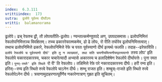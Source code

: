```yaml
---
index:  6.3.111
vrittiindex:  173
sutra:  ढ्रलोपे पूर्वस्य दीर्घोऽणः
vritti:  balamanorama 
---
```


ढ्रलोपे। ढच् रेफश्च ढ्रौ, तौ लोपयतीति-ढ्रलोपः। ण्यन्तात्कर्मण्युपपदे अण्, उपपदसमासः। ढलोपनिमित्तं रेफलोपनिमित्तञ्च विवक्षितम्। तच्च ढकाररेफात्मकमेव, ढो ढे लोपः, रो रीति तयोरेव ढ्रलोपनिमित्तत्वात्। तथाच ढलोपनिमित्ते ढकारे, रेफलोपनिमित्ते रेफे च परतः पूर्वस्याणो दीर्घ इत्यर्थः फलति। तदाह--ढरेफाविति। `ढलोपे रेफलोपे च पूर्वस्याणो दीर्घ' इति तु न व्याख्यातं, तथा सति चयनीयमित्यनीयप्र्रत्ययान्ते `तस्य लोप' इति रेफलोपे यकारादकारस्य, चकार चचारेत्यादौ अभ्यासे अकारस्य च हलादिशेषेण रेफलोपे दीर्घापत्तेः। पुना रमत इति। `पुनर्-रमते' इति स्थिते `रो री' ति रेफलोपः। तन्निमित्ते रेफे परे नकारादकारस्य दीर्घः। हरी रम्य इति। हरिस्--रम्य इति स्थिते रुत्वे रेफलोपे चाऽनेन दीर्घः। शम्भू राजत इति। शम्बुस्-राजते इति स्थिते रुत्वे रेफलोपेऽनेन दीर्घः। त्रयाणामुदाहरणात्पूर्वेणैव णकारेणात्राण् गृह्रत इति सूचितम्। 

